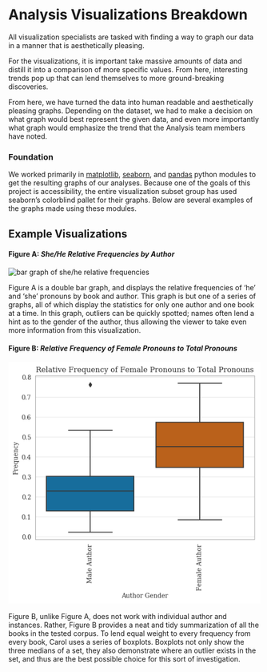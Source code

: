 # Analysis Visualizations Breakdown

All visualization specialists are tasked with finding a way to graph our data in a manner that is
aesthetically pleasing.

For the visualizations, it is important take massive amounts of data and distill it into a 
comparison of more specific values. From here, interesting trends pop up that can lend themselves 
to more ground-breaking discoveries.

From here, we have turned the data into human readable and aesthetically pleasing graphs. 
Depending on the dataset, we had to make a decision on what graph would best represent the given 
data, and even more importantly what graph would emphasize the trend that the Analysis team members 
have noted.

### Foundation

We worked primarily in [matplotlib](https://matplotlib.org/contents.html), [seaborn](http://seaborn.pydata.org/index.html), 
and [pandas](https://pandas.pydata.org/)
 python modules to get the resulting graphs of our analyses. Because one of the goals of this project is accessibility, the entire visualization subset group has used seaborn’s colorblind pallet for their graphs. Below are several examples of the graphs made using these modules.

## Example Visualizations

#### Figure A: *She/He Relative Frequencies by Author*

![bar graph of she/he relative frequencies](images/he_she_freq0.png "bar graph of she/he relative
 frequencies")


Figure A is a double bar graph, and displays the relative frequencies of ‘he’ and ‘she’ pronouns by book and author. This graph is but one of a series of graphs, all of which display the statistics for only one author and one book at a time. In this graph, outliers can be quickly spotted; names often lend a hint as to the gender of the author, thus allowing the viewer to take even more information from this visualization.

#### Figure B: *Relative Frequency of Female Pronouns to Total Pronouns*

![box and whisker plot of female pronoun frequency by author gender](images/she_freq_by_author_gender_sample.png "box and whisker plot of female pronoun frequency by author gender")

Figure B, unlike Figure A, does not work with individual author and instances. Rather, Figure B provides a neat and tidy summarization of all the books in the tested corpus. To lend equal weight to every frequency from every book, Carol uses a series of boxplots. Boxplots not only show the three medians of a set, they also demonstrate where an outlier exists in the set, and thus are the best possible choice for this sort of investigation.


